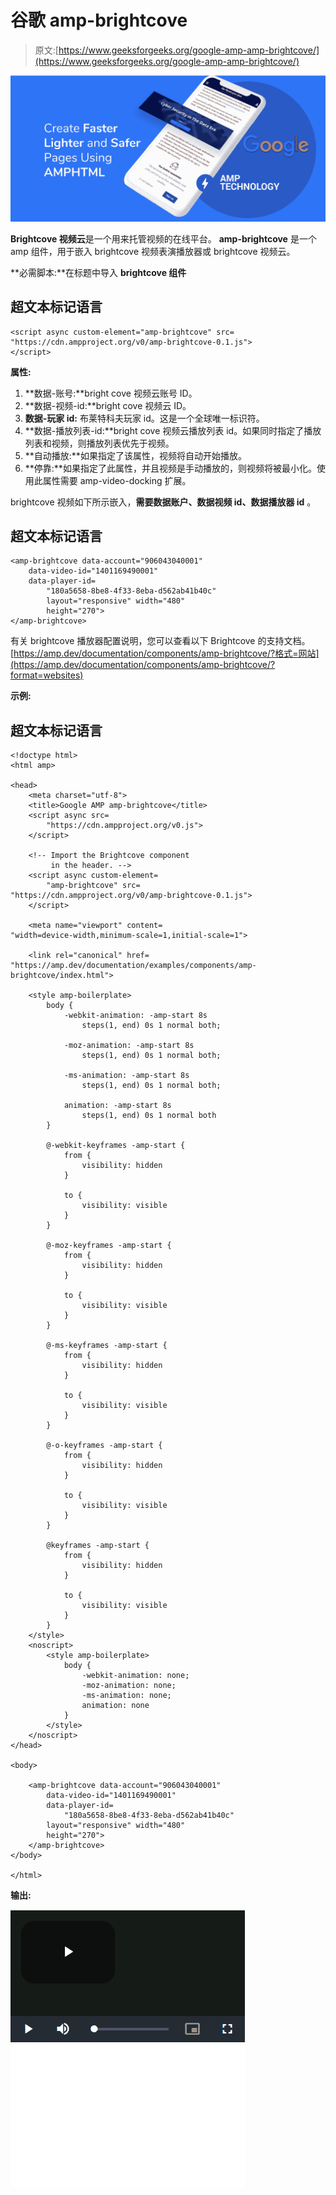 # 谷歌 amp-brightcove

> 原文:[https://www.geeksforgeeks.org/google-amp-amp-brightcove/](https://www.geeksforgeeks.org/google-amp-amp-brightcove/)

![](img/9f4c77d78e00cf75fc29323762067dd8.png)

**Brightcove 视频云**是一个用来托管视频的在线平台。 **amp-brightcove** 是一个 amp 组件，用于嵌入 brightcove 视频表演播放器或 brightcove 视频云。

**必需脚本:**在标题中导入 **brightcove 组件**

## 超文本标记语言

```
<script async custom-element="amp-brightcove" src=
"https://cdn.ampproject.org/v0/amp-brightcove-0.1.js">
</script>
```

**属性:**

1.  **数据-账号:**bright cove 视频云账号 ID。
2.  **数据-视频-id:**bright cove 视频云 ID。
3.  **数据-玩家 id:** 布莱特科夫玩家 id。这是一个全球唯一标识符。
4.  **数据-播放列表-id:**bright cove 视频云播放列表 id。如果同时指定了播放列表和视频，则播放列表优先于视频。
5.  **自动播放:**如果指定了该属性，视频将自动开始播放。
6.  **停靠:**如果指定了此属性，并且视频是手动播放的，则视频将被最小化。使用此属性需要 amp-video-docking 扩展。

brightcove 视频如下所示嵌入，**需要数据账户、数据视频 id、数据播放器 id** 。

## 超文本标记语言

```
<amp-brightcove data-account="906043040001"
    data-video-id="1401169490001"
    data-player-id=
        "180a5658-8be8-4f33-8eba-d562ab41b40c"
        layout="responsive" width="480"
        height="270">
</amp-brightcove>
```

有关 brightcove 播放器配置说明，您可以查看以下 Brightcove 的支持文档。[https://amp.dev/documentation/components/amp-brightcove/?格式=网站](https://amp.dev/documentation/components/amp-brightcove/?format=websites)

**示例:**

## 超文本标记语言

```
<!doctype html>
<html amp>

<head>
    <meta charset="utf-8">
    <title>Google AMP amp-brightcove</title>
    <script async src=
        "https://cdn.ampproject.org/v0.js">
    </script>

    <!-- Import the Brightcove component 
         in the header. -->
    <script async custom-element=
        "amp-brightcove" src=
"https://cdn.ampproject.org/v0/amp-brightcove-0.1.js">
    </script>

    <meta name="viewport" content=
"width=device-width,minimum-scale=1,initial-scale=1">

    <link rel="canonical" href=
"https://amp.dev/documentation/examples/components/amp-brightcove/index.html">

    <style amp-boilerplate>
        body {
            -webkit-animation: -amp-start 8s 
                steps(1, end) 0s 1 normal both;

            -moz-animation: -amp-start 8s 
                steps(1, end) 0s 1 normal both;

            -ms-animation: -amp-start 8s 
                steps(1, end) 0s 1 normal both;

            animation: -amp-start 8s 
                steps(1, end) 0s 1 normal both
        }

        @-webkit-keyframes -amp-start {
            from {
                visibility: hidden
            }

            to {
                visibility: visible
            }
        }

        @-moz-keyframes -amp-start {
            from {
                visibility: hidden
            }

            to {
                visibility: visible
            }
        }

        @-ms-keyframes -amp-start {
            from {
                visibility: hidden
            }

            to {
                visibility: visible
            }
        }

        @-o-keyframes -amp-start {
            from {
                visibility: hidden
            }

            to {
                visibility: visible
            }
        }

        @keyframes -amp-start {
            from {
                visibility: hidden
            }

            to {
                visibility: visible
            }
        }
    </style>
    <noscript>
        <style amp-boilerplate>
            body {
                -webkit-animation: none;
                -moz-animation: none;
                -ms-animation: none;
                animation: none
            }
        </style>
    </noscript>
</head>

<body>

    <amp-brightcove data-account="906043040001" 
        data-video-id="1401169490001"
        data-player-id=
            "180a5658-8be8-4f33-8eba-d562ab41b40c" 
        layout="responsive" width="480" 
        height="270">
    </amp-brightcove>
</body>

</html>
```

**输出:**

![](img/290d1d72b311fb4c78864b1e99a4b8e8.png)